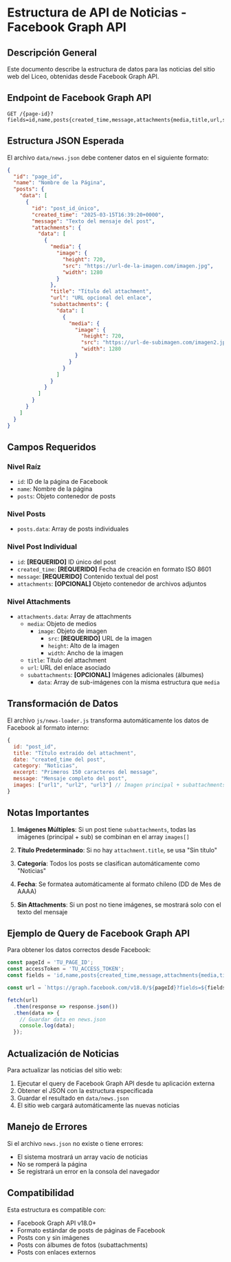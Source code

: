 # Estructura de API de Noticias - Facebook Graph API

## Descripción General

Este documento describe la estructura de datos para las noticias del sitio web del Liceo, obtenidas desde Facebook Graph API.

## Endpoint de Facebook Graph API

```
GET /{page-id}?fields=id,name,posts{created_time,message,attachments{media,title,url,subattachments}}
```

## Estructura JSON Esperada

El archivo `data/news.json` debe contener datos en el siguiente formato:

```json
{
  "id": "page_id",
  "name": "Nombre de la Página",
  "posts": {
    "data": [
      {
        "id": "post_id_único",
        "created_time": "2025-03-15T16:39:20+0000",
        "message": "Texto del mensaje del post",
        "attachments": {
          "data": [
            {
              "media": {
                "image": {
                  "height": 720,
                  "src": "https://url-de-la-imagen.com/imagen.jpg",
                  "width": 1280
                }
              },
              "title": "Título del attachment",
              "url": "URL opcional del enlace",
              "subattachments": {
                "data": [
                  {
                    "media": {
                      "image": {
                        "height": 720,
                        "src": "https://url-de-subimagen.com/imagen2.jpg",
                        "width": 1280
                      }
                    }
                  }
                ]
              }
            }
          ]
        }
      }
    ]
  }
}
```

## Campos Requeridos

### Nivel Raíz
- `id`: ID de la página de Facebook
- `name`: Nombre de la página
- `posts`: Objeto contenedor de posts

### Nivel Posts
- `posts.data`: Array de posts individuales

### Nivel Post Individual
- `id`: **[REQUERIDO]** ID único del post
- `created_time`: **[REQUERIDO]** Fecha de creación en formato ISO 8601
- `message`: **[REQUERIDO]** Contenido textual del post
- `attachments`: **[OPCIONAL]** Objeto contenedor de archivos adjuntos

### Nivel Attachments
- `attachments.data`: Array de attachments
  - `media`: Objeto de medios
    - `image`: Objeto de imagen
      - `src`: **[REQUERIDO]** URL de la imagen
      - `height`: Alto de la imagen
      - `width`: Ancho de la imagen
  - `title`: Título del attachment
  - `url`: URL del enlace asociado
  - `subattachments`: **[OPCIONAL]** Imágenes adicionales (álbumes)
    - `data`: Array de sub-imágenes con la misma estructura que `media`

## Transformación de Datos

El archivo `js/news-loader.js` transforma automáticamente los datos de Facebook al formato interno:

```javascript
{
  id: "post_id",
  title: "Título extraído del attachment",
  date: "created_time del post",
  category: "Noticias",
  excerpt: "Primeros 150 caracteres del message",
  message: "Mensaje completo del post",
  images: ["url1", "url2", "url3"] // Imagen principal + subattachments
}
```

## Notas Importantes

1. **Imágenes Múltiples**: Si un post tiene `subattachments`, todas las imágenes (principal + sub) se combinan en el array `images[]`

2. **Título Predeterminado**: Si no hay `attachment.title`, se usa "Sin título"

3. **Categoría**: Todos los posts se clasifican automáticamente como "Noticias"

4. **Fecha**: Se formatea automáticamente al formato chileno (DD de Mes de AAAA)

5. **Sin Attachments**: Si un post no tiene imágenes, se mostrará solo con el texto del mensaje

## Ejemplo de Query de Facebook Graph API

Para obtener los datos correctos desde Facebook:

```javascript
const pageId = 'TU_PAGE_ID';
const accessToken = 'TU_ACCESS_TOKEN';
const fields = 'id,name,posts{created_time,message,attachments{media,title,url,subattachments}}';

const url = `https://graph.facebook.com/v18.0/${pageId}?fields=${fields}&access_token=${accessToken}`;

fetch(url)
  .then(response => response.json())
  .then(data => {
    // Guardar data en news.json
    console.log(data);
  });
```

## Actualización de Noticias

Para actualizar las noticias del sitio web:

1. Ejecutar el query de Facebook Graph API desde tu aplicación externa
2. Obtener el JSON con la estructura especificada
3. Guardar el resultado en `data/news.json`
4. El sitio web cargará automáticamente las nuevas noticias

## Manejo de Errores

Si el archivo `news.json` no existe o tiene errores:
- El sistema mostrará un array vacío de noticias
- No se romperá la página
- Se registrará un error en la consola del navegador

## Compatibilidad

Esta estructura es compatible con:
- Facebook Graph API v18.0+
- Formato estándar de posts de páginas de Facebook
- Posts con y sin imágenes
- Posts con álbumes de fotos (subattachments)
- Posts con enlaces externos

